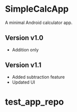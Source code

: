 
# SimpleCalcApp

A minimal Android calculator app.

## Version v1.0
- Addition only

## Version v1.1
- Added subtraction feature
- Updated UI

# test_app_repo
